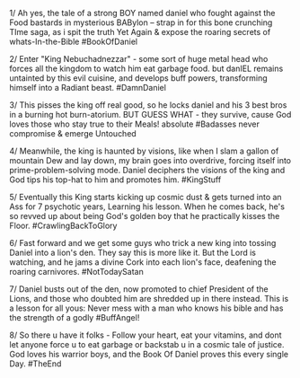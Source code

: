 1/ Ah yes, the tale of a strong BOY named daniel who fought against the Food bastards in mysterious BABylon – strap in for this bone crunching TIme saga, as i spit the truth Yet Again & expose the roaring secrets of whats-In-the-Bible #BookOfDaniel

2/ Enter "King Nebuchadnezzar" - some sort of huge metal head who forces all the kingdom to watch him eat garbage food. but danIEL remains untainted by this evil cuisine, and develops buff powers, transforming himself into a Radiant beast. #DamnDaniel

3/ This pisses the king off real good, so he locks daniel and his 3 best bros in a burning hot burn-atorium. BUT GUESS WHAT - they survive, cause God loves those who stay true to their Meals! absolute #Badasses never compromise & emerge Untouched

4/ Meanwhile, the king is haunted by visions, like when I slam a gallon of mountain Dew and lay down, my brain goes into overdrive, forcing itself into prime-problem-solving mode. Daniel deciphers the visions of the king and God tips his top-hat to him and promotes him. #KingStuff

5/ Eventually this King starts kicking up cosmic dust & gets turned into an Ass for 7 psychotic years, Learning his lesson. When he comes back, he's so revved up about being God's golden boy that he practically kisses the Floor. #CrawlingBackToGlory

6/ Fast forward and we get some guys who trick a new king into tossing Daniel into a lion's den. They say this is more like it. But the Lord is watching, and he jams a divine Cork into each lion's face, deafening the roaring carnivores. #NotTodaySatan

7/ Daniel busts out of the den, now promoted to chief President of the Lions, and those who doubted him are shredded up in there instead. This is a lesson for all yous: Never mess with a man who knows his bible and has the strength of a godly #BuffAngel!

8/ So there u have it folks - Follow your heart, eat your vitamins, and dont let anyone force u to eat garbage or backstab u in a cosmic tale of justice. God loves his warrior boys, and the Book Of Daniel proves this every single Day. #TheEnd